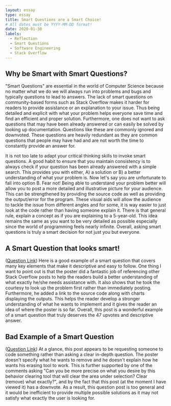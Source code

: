 ```yaml
---
layout: essay
type: essay
title: Smart Questions are a Smart Choice!
# All dates must be YYYY-MM-DD format!
date: 2020-01-30
labels:
  - Reflection
  - Smart Questions
  - Software Engineering
  - Stack Overflow
---
```




## Why be Smart with Smart Questions?

"Smart Questions" are essential in the world of Computer Science because no matter what we do we will always run into problems and bugs and typically questions to lead to answers. The lack of smart questions on community-based forms such as Stack Overflow makes it harder for readers to provide assistance or an explanation to your issue. Thus being detailed and explicit with what your problem helps everyone save time and find an efficient and proper solution. Furthermore, one does not want to ask questions that may have been already answered or can easily be solved by looking up documentation. Questions like these are commonly ignored and downvoted. These questions are heavily redundant as they are common questions that people may have had and are not worth the time to constantly provide an answer for.

It is not too late to adapt your critical thinking skills to invoke smart questions. A good habit to ensure that you maintain consistency is to always check if your question has been already answered with a simple search. This provides you with either, A) a solution or B) a better understanding of what your problem is. Now let's say you are unfortunate to fall into option B. Fear not! Being able to understand your problem better will allow you to post a more detailed and illustrative picture for your audience. This can be strengthened by providing the source code as well as providing the output/error for the program. These visual aids will allow the audience to tackle the issue from different angles and for some, it is way easier to just look at the code rather than having someone explain it. There is that general rule, explain a concept as if you are explaining to a 5-year-old. This idea remains the same as you want to be very detailed as possible especially since the world of programming feels nearly infinite. Overall, asking smart questions is truly a smart decision for not just you but everyone.



## A Smart Question that looks smart!
(<a href="https://stackoverflow.com/questions/19073683/matplotlib-overlapping-annotations-text">Question Link</a>)
Here is a good example of a smart question that covers many key elements that make it descriptive and easy to follow. One thing I want to point out is that the poster did a fantastic job of referencing other Stack Overflow posts to help the readers build a better understanding of what exactly he/she needs assistance with. It also shows that he took the courtesy to look up the problem first rather than immediately posting. Furthermore, he added a link to the source code along with charts displaying the outputs. This helps the reader develop a stronger understanding of what he wants to implement and it gives the reader an idea of where the poster is so far. Overall, this post is a wonderful example of a smart question that truly deserves the 47 upvotes and descriptive answer.   


## Bad Example of a Smart Question 
(<a href="https://stackoverflow.com/questions/59998498/is-there-any-clearing-tool-in-google-map-api-which-deletes-all-the-shapes-coming">Question Link</a>)
At a glance, this post appears to be requesting someone to code something rather than asking a clear in-depth question. The poster doesn't specify what he wants to remove and he doesn't explain how he wants his erasing tool to work. This is further supported by one of the comments asking "Can you be more precise on what you desire by this behavior clearing tool that will clear the area under selection? Clear (remove) what exactly?", and by the fact that this post (at the moment I have viewed it) has a downvote. As a result, this question post is too general and it would be inefficient to provide multiple possible solutions as it may not satisfy what exactly the user is looking for.